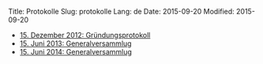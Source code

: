 Title: Protokolle
Slug: protokolle
Lang: de
Date: 2015-09-20
Modified: 2015-09-20

  * [15. Dezember 2012: Gründungsprotokoll]({filename}2012-12-15_gruendungsprotokoll.md)
  * [15. Juni 2013: Generalversammlug]({filename}2013-06-15_GV2013.md)
  * [15. Juni 2014: Generalversammlug]({filename}2014-06-15_GV2014.md)
